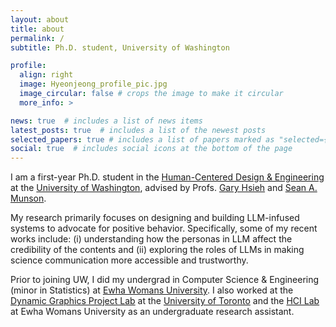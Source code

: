 ```yaml
---
layout: about
title: about
permalink: /
subtitle: Ph.D. student, University of Washington

profile:
  align: right
  image: Hyeonjeong_profile_pic.jpg
  image_circular: false # crops the image to make it circular
  more_info: >

news: true  # includes a list of news items
latest_posts: true  # includes a list of the newest posts
selected_papers: true # includes a list of papers marked as "selected={true}"
social: true  # includes social icons at the bottom of the page
---
```

I am a first-year Ph.D. student in the [Human-Centered Design & Engineering](https://www.hcde.washington.edu/) at the [University of Washington](https://www.washington.edu/), advised by Profs. [Gary Hsieh](https://faculty.washington.edu/garyhs/) and [Sean A. Munson](https://www.smunson.com/). 


My research primarily focuses on designing and building LLM-infused systems to advocate for positive behavior. Specifically, some of my recent works include: (i) understanding how the personas in LLM affect the credibility of the contents and (ii) exploring the roles of LLMs in making science communication more accessible and trustworthy.

Prior to joining UW, I did my undergrad in Computer Science & Engineering (minor in Statistics) at [Ewha Womans University](https://www.ewha.ac.kr/ewhaen/index.do). I also worked at the [Dynamic Graphics Project Lab](https://www.dgp.toronto.edu/) at the [University of Toronto](https://www.utoronto.ca/) and the [HCI Lab](https://hcil-ewha.github.io/homepage/index.html) at Ewha Womans University as an undergraduate research assistant.